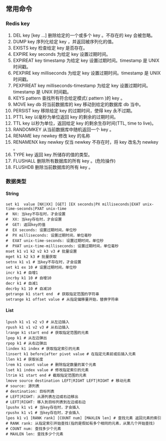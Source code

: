 ## 常用命令

### Redis key

1. DEL key [key ...] 删除给定的一个或多个 key 。不存在的 key 会被忽略。
2. DUMP key 序列化给定 key ，并返回被序列化的值。
3. EXISTS key 检查给定 key 是否存在。
4. EXPIRE key seconds 为给定 key 设置过期时间。
5. EXPIREAT key timestamp 为给定 key 设置过期时间。timestamp 是 UNIX 时间戳。
6. PEXPIRE key milliseconds 为给定 key 设置过期时间。timestamp 是 UNIX 时间戳。
7. PEXPIREAT key milliseconds-timestamp 为给定 key 设置过期时间。timestamp 是 UNIX 时间戳。
8. KEYS pattern 查找所有符合给定模式( pattern )的 key 。
9. MOVE key db 将当前数据库的 key 移动到给定的数据库 db 当中。
10. PERSIST key 移除给定 key 的过期时间，使得 key 永不过期。
11. PTTL key 以毫秒为单位返回 key 的剩余的过期时间。
12. TTL key 以秒为单位，返回给定 key 的剩余生存时间(TTL, time to live)。
13. RANDOMKEY 从当前数据库中随机返回一个 key 。
14. RENAME key newkey 修改 key 的名称
15. RENAMENX key newkey 仅当 newkey 不存在时，将 key 改名为 newkey 。
16. TYPE key 返回 key 所储存的值的类型。
17. FLUSHALL 删除所有数据库的所有 key 。(危险操作)
18. FLUSHDB 删除当前数据库的所有 key 。

### 数据类型

#### String

```shell
set k1  value [NX|XX] [GET] [EX seconds|PX milliseconds|EXAT unix-time-seconds|PXAT unix-time
#  NX: 当key不存在时，才会设置
#  XX: 当key存在时，才会设置
#  GET: 返回key的值
#  EX seconds: 设置过期时间，单位秒
#  PX milliseconds: 设置过期时间，单位毫秒
#  EXAT unix-time-seconds: 设置过期时间，单位秒
#  PXAT unix-time-milliseconds: 设置过期时间，单位毫秒
mset k1 v1 k2 v2 k3 v3 # 批量设置
mget k1 k2 k3 # 批量获取
setnx k1 v1 # 当key不存在时，才会设置
set k1 ex 10 # 设置过期时间，单位秒
incr k1 # 自增1
incrby k1 10 # 自增10
decr k1 # 自减1
decrby k1 10 # 自减10
getrange k1 start end  # 获取指定范围的字符串
setrange k1 offset value # 从指定偏移量开始，替换字符串
```

#### List

```shell
lpush k1 v1 v2 v3 # 从左边插入
rpush k1 v1 v2 v3 # 从右边插入
lrange k1 start end # 获取指定范围的元素
lpop k1 # 从左边弹出
rpop k1 # 从右边弹出
lindex k1 index # 获取指定索引的元素
linsert k1 before|after pivot value # 在指定元素前或后插入元素
llen k1 # 获取长度
lrem k1 count value # 删除指定数量的某个元素
lset k1 index value # 修改指定索引的元素
ltrim k1 start end # 截取指定范围的元素
lmove source destination LEFT|RIGHT LEFT|RIGHT # 移动元素
# source: 源列表
# destination: 目标列表
# LEFT|RIGHT: 从源列表左边或右边移出
# LEFT|RIGHT: 移入到目标列表到左边或右边
lpushx k1 v1 # 当key存在时，才会插入
rpushx k1 v1 # 当key存在时，才会插入
lpos k1 v1 [RANK rank] [COUNT num] [MAXLEN len] # 查找元素 返回元素的索引
# RANK rank: 从指定索引开始查找(指的是假如有多个相同的元素，从第几个开始查找)
# COUNT num: 查找多少个元素
# MAXLEN len: 查找多少个元素
```
